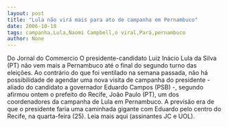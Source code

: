 ```yaml
---
layout: post
title: "Lula não virá mais para ato de campanha em Pernambuco"
date: 2006-10-18
tags: campanha,Lula,Naomi Campbell,o viral,Pará,pernambuco
author: None
---
```

Do Jornal do Commercio
O presidente-candidato Luiz Inácio Lula da Silva (PT) não vem mais a Pernambuco até o final do segundo turno das eleições. 
Ao contrário do que foi ventilado na semana passada, não há possibilidade de agendar uma nova visita de campanha do presidente - aliado do candidato a governador Eduardo Campos (PSB) -, segundo afirmou ontem o prefeito do Recife, João Paulo (PT), um dos coordenadores da campanha de Lula em Pernambuco. 
A previsão era de que o presidente faria uma caminhada gigante com Eduardo pelo centro do Recife, na quarta-feira (25). 
Leia mais aqui (assinantes JC e UOL). 